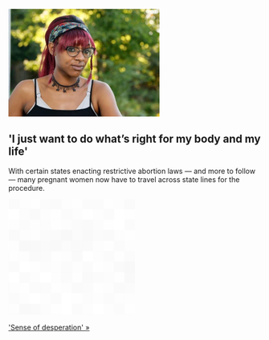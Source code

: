 
!['I just want to do what’s right for my body and my life'](./20220904115714.png)
## 'I just want to do what’s right for my body and my life'

With certain states enacting restrictive abortion laws — and more to follow — many pregnant women now have to travel across state lines for the procedure.

![pic](../square_bg.png)

['Sense of desperation' »](https://www.yahoo.com/news/women-race-political-clock-cross-050717607.html)
